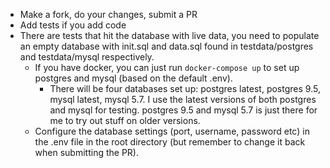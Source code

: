 - Make a fork, do your changes, submit a PR
- Add tests if you add code
- There are tests that hit the database with live data, you need to populate an empty database with init.sql and data.sql found in testdata/postgres and testdata/mysql respectively.
    - If you have docker, you can just run `docker-compose up` to set up postgres and mysql (based on the default .env).
        - There will be four databases set up: postgres latest, postgres 9.5, mysql latest, mysql 5.7. I use the latest versions of both postgres and mysql for testing. postgres 9.5 and mysql 5.7 is just there for me to try out stuff on older versions.
    - Configure the database settings (port, username, password etc) in the .env file in the root directory (but remember to change it back when submitting the PR).
